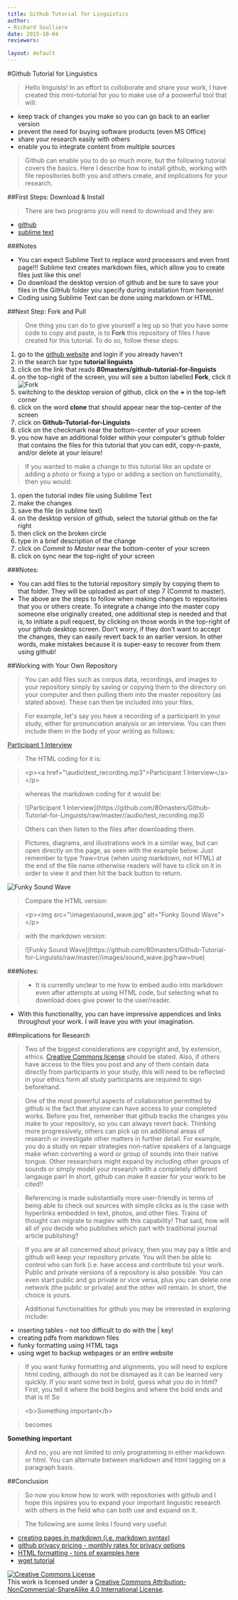 ```yaml
---
title: Github Tutorial for Linguistics
author:
- Richard Soulliere
date: 2015-10-04
reviewers:

layout: default
---
```



#Github Tutorial for Linguistics

> Hello linguists!  In an effort to colloborate and share your work, I have created this mini-tutorial for you to make use of a poowerful tool that will:
* keep track of changes you make so you can go back to an earlier version
* prevent the need for buying software products (even MS Office)
* share your research easily with others
* enable you to integrate content from multiple sources

> Github can enable you to do so much more, but the following tutorial covers the basics.  Here I describe how to install github, working with file repositories both you and others create, and implications for your research.
 

##First Steps: Download & Install

> There are two programs you will need to download and they are:
+ [github](https://desktop.github.com/)
+ [sublime text](http://www.sublimetext.com/2)

###Notes
+ You can expect Sublime Text to replace word processors and even front page!!! Sublime text creates markdown files, which allow you to create files just like this one!
+ Do download the desktop version of github and be sure to save your files in the GitHub folder you specify during installation from hereonin!
+ Coding using Sublime Text can be done using markdown or HTML.

##Next Step: Fork and Pull
>One thing you can do to give yourself a leg up so that you have some code to copy and paste, is to **Fork** this repository of files I have created for this tutorial.  To do so, follow these steps:

1. go to the [github website](https://github.com) and login if you already haven't
2. in the search bar type **tutorial linguists**
3. click on the link that reads **80masters/github-tutorial-for-linguists**
4. on the top-right of the screen, you will see a button labelled **Fork**, click it ![Fork](https://github.com/80masters/Github-Tutorial-for-Linguists/raw/master//images/fork.jpg)
5. switching to the desktop version of github, click on the **\+** in the top-left corner
6. click on the word **clone** that should appear near the top-center of the screen
7. click on **Github-Tutorial-for-Linguists**
8. click on the checkmark near the bottom-center of your screen 
9. you now have an additional folder within your computer's github folder that contains the files for this tutorial that you can edit, copy-n-paste, and/or delete at your leisure!

>If you wanted to make a change to this tutorial like an update or adding a photo or fixing a typo or adding a section on functionality, then you would:

1. open the tutorial index file using Sublime Text
2. make the changes
3. save the file \(in sublime text\)
4. on the desktop version of github, select the tutorial github on the far right
5. then click on the broken circle
6. type in a brief description of the change
7. click on *Commit to Master* near the bottom-center of your screen
8. click on sync near the top-right of your screen

###Notes:
+ You can add files to the tutorial repository simply by copying them to that folder.  They will be uploaded as part of step 7 \(Commit to master\).
+ The above are the steps to follow when making changes to repositories that you or others create.  To integrate a change into the master copy someone else originally created, one additional step is needed and that is, to initiate a pull request, by clicking on those words in the top-right of your github desktop screen.  Don't worry, if they don't want to accept the changes, they can easily revert back to an earlier version. In other words, make mistakes because it is super-easy to recover from them using github!

##Working with Your Own Repository
> You can add files such as corpus data, recordings, and images to your repository simply by saving or copying them to the directory on your computer and then pulling them into the master repository \(as stated above\).  These can then be included into your files.

> For example, let's say you have a recording of a participant in your study, either for pronunciation analysis or an interview.  You can then include them in the body of your writing as follows:

<p><a href="\audio\test_recording.mp3">Participant 1 Interview</a></p>

> The HTML coding for it is:

>\<p>\<a href="\audio\test_recording.mp3">Participant 1 Interview\</a>\</p>

> whereas the markdown coding for it would be:

> \!\[Participant 1 Interview\]\(https\://github.com/80masters/Github-Tutorial-for-Linguists/raw/master//audio/test_recording.mp3\)

> Others can then listen to the files after downloading them.

> Pictures, diagrams, and illustrations work in a similar way, but can open directly on the page, as seen with the example below.  Just remember to type ?raw=true (when using markdown, not HTML) at the end of the file name otherwise readers will have to click on it in order to view it and then hit the back button to return.

<p><img src="\images\sound_wave.jpg" alt="Funky Sound Wave"></p>

> Compare the HTML version:

> \<p>\<img src="\images\sound_wave.jpg" alt="Funky Sound Wave">\</p>

> with the markdown version:

>\!\[Funky Sound Wave\]\(https\://github.com/80masters/Github-Tutorial-for-Linguists/raw/master//images/sound_wave.jpg?raw=true\)

###Notes:
> + It is currently unclear to me how to embed audio into markdown even after attempts at using HTML code, but selecting what to download does give power to the user/reader.
+ With this functionality, you can have impressive appendices and links throughout your work.  I will leave you with your imagination.

##Implications for Research
> Two of the biggest considerations are copyright and, by extension, ethics.  [Creative Commons license](https://creativecommons.org/licenses/) should be stated.  Also, if others have access to the files you post and any of them contain data directly from participants in your study, this will need to be reflected in your ethics form all study participants are required to sign beforehand.

> One of the most powerful aspects of collaboration permitted by github is the fact that anyone can have access to your completed works.  Before you fret, remember that github tracks the changes you make to your repository, so you can always revert back.  Thinking more progressively, others can pick up on additional areas of research or investigate other matters in further detail.  For example, you do a study on repair strategies non-native speakers of a language make when converting a word or group of sounds into their native tongue.  Other researchers might expand by including other groups of sounds or simply model your research with a completely different langauge pair!  In short, github can make it easier for your work to be cited!!

> Referencing is made substantially more user-friendly in terms of being able to check out sources with simple clicks as is the case with hyperlinks embedded in text, photos, and other files.  Trains of thought can migrate to maglev with this capability!  That said, how will all of you decide who publishes which part with traditional journal article publishing?

> If you are at all concerned about privacy, then you may pay a little and github will keep your repository private.  You will then be able to control who can fork \(i.e. have access and contribute to\) your work.  Public and private versions of a repository is also possible. You can even start public and go private or vice versa, plus you can delete one network \(the public or private\) and the other will remain. In short, the choice is yours.

> Additional functionalities for github you may be interested in exploring include:
* inserting tables - not too difficult to do with the | key!
* creating pdfs from markdown files
* funky formatting using HTML tags
* using wget to backup webpages or an entire website

> If you want funky formatting and alignments, you will need to explore html coding, although do not be dismayed as it can be learned very quickly.  If you want some text in bold, guess what you do in html?  First, you tell it where the bold begins and where the bold ends and that is it!  So

> \<b\>Something important\</b\>

> becomes

<p><b>Something important</b></p>

> And no, you are not limited to only programming in either markdown or html.  You can alternate between markdown and html tagging on a paragraph basis.

##Conclusion
> So now you know how to work with repositories with github and I hope this inpsires you to expand your important linguistic research with others in the field who can both use and expand on it.

> The following are some links I found very useful:
* [creating pages in markdown (i.e. markdown syntax)](https://daringfireball.net/projects/markdown/syntax)
* [github privacy pricing - monthly rates for privacy options](https://github.com/pricing)
* [HTML formatting - tons of examples here](http://www.w3schools.com/html/html_formatting.asp)
* [wget tutorial](http://programminghistorian.org/lessons/automated-downloading-with-wget)

<p><a rel="license" href="http://creativecommons.org/licenses/by-nc-sa/4.0/"><img alt="Creative Commons License" style="border-width:0" src="https://i.creativecommons.org/l/by-nc-sa/4.0/80x15.png" /></a><br />This work is licensed under a <a rel="license" href="http://creativecommons.org/licenses/by-nc-sa/4.0/">Creative Commons Attribution-NonCommercial-ShareAlike 4.0 International License</a>.</p>